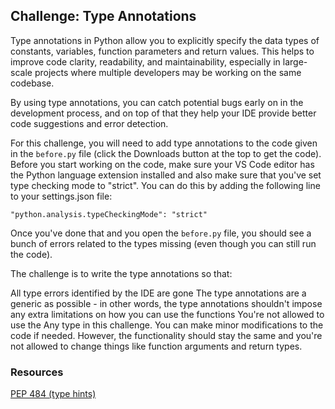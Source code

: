 ## Challenge: Type Annotations
Type annotations in Python allow you to explicitly specify the data types of constants, variables, function parameters and return values. This helps to improve code clarity, readability, and maintainability, especially in large-scale projects where multiple developers may be working on the same codebase.

By using type annotations, you can catch potential bugs early on in the development process, and on top of that they help your IDE provide better code suggestions and error detection.

For this challenge, you will need to add type annotations to the code given in the `before.py` file (click the Downloads button at the top to get the code). Before you start working on the code, make sure your VS Code editor has the Python language extension installed and also make sure that you've set type checking mode to "strict". You can do this by adding the following line to your settings.json file:

``` "python.analysis.typeCheckingMode": "strict" ```

Once you've done that and you open the `before.py` file, you should see a bunch of errors related to the types missing (even though you can still run the code).

The challenge is to write the type annotations so that:

All type errors identified by the IDE are gone
The type annotations are a generic as possible - in other words, the type annotations shouldn't impose any extra limitations on how you can use the functions
You're not allowed to use the Any type in this challenge. You can make minor modifications to the code if needed. However, the functionality should stay the same and you're not allowed to change things like function arguments and return types.

### Resources
[PEP 484 (type hints)](https://peps.python.org/pep-0484/)